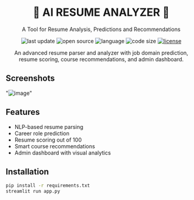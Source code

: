 
<div align="center">
  <h1>🌴 AI RESUME ANALYZER 🌴</h1>
  <p>A Tool for Resume Analysis, Predictions and Recommendations</p>
  <!-- Badges -->
  <p>
    <img src="https://img.shields.io/github/last-commit/deepakpadhi986/AI-Resume-Analyzer" alt="last update" />
    <img src="https://badges.frapsoft.com/os/v2/open-source.svg?v=103" alt="open source" />
    <img src="https://img.shields.io/github/languages/top/deepakpadhi986/AI-Resume-Analyzer?color=red" alt="language" />
    <img src="https://img.shields.io/github/languages/code-size/deepakpadhi986/AI-Resume-Analyzer?color=informational" alt="code size" />
    <a href="https://github.com/deepakpadhi986/AI-Resume-Analyzer/blob/main/LICENSE">
      <img src="https://img.shields.io/github/license/deepakpadhi986/AI-Resume-Analyzer.svg?color=yellow" alt="license" />
    </a>
  </p>

An advanced resume parser and analyzer with job domain prediction, resume scoring, course recommendations, and admin dashboard.
</div>

## Screenshots
"![image](https://github.com/user-attachments/assets/4b832c70-9b42-4822-a1b8-5cc2b343ff9d)"
## Features
- NLP-based resume parsing
- Career role prediction
- Resume scoring out of 100
- Smart course recommendations
- Admin dashboard with visual analytics

## Installation
```bash
pip install -r requirements.txt
streamlit run app.py
```
